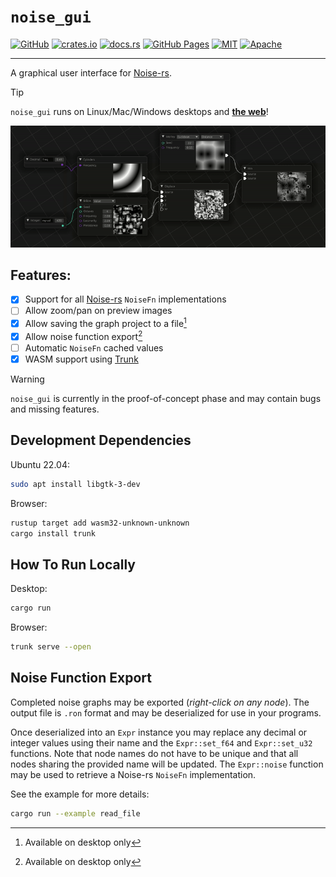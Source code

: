 # `noise_gui`

[![GitHub](https://img.shields.io/badge/github-attackgoat/noise__gui-blue?logo=github)](https://github.com/attackgoat/noise_gui)
[![crates.io](https://img.shields.io/crates/v/noise_gui)](https://crates.io/crates/noise_gui)
[![docs.rs](https://img.shields.io/docsrs/noise_gui)](https://docs.rs/noise_gui/latest/noise_gui/)
[![GitHub Pages](https://img.shields.io/github/actions/workflow/status/attackgoat/noise_gui/main.yml)](https://github.com/attackgoat/noise_gui/actions/workflows/main.yml)
[![MIT](https://img.shields.io/badge/license-MIT-blue.svg)](https://github.com/attackgoat/noise_gui/blob/master/LICENSE-MIT)
[![Apache](https://img.shields.io/badge/license-Apache-blue.svg)](https://github.com/attackgoat/noise_gui/blob/master/LICENSE-APACHE)

---

A graphical user interface for [Noise-rs](https://github.com/Razaekel/noise-rs).

> [!TIP]
> `noise_gui` runs on Linux/Mac/Windows desktops and [**the web**](https://attackgoat.github.io/noise_gui/)!

![Demo](.github/img/demo.gif "Demo")

## Features:

- [x] Support for all [Noise-rs](https://github.com/Razaekel/noise-rs) `NoiseFn` implementations
- [ ] Allow zoom/pan on preview images
- [x] Allow saving the graph project to a file[^1]
- [x] Allow noise function export[^1]
- [ ] Automatic `NoiseFn` cached values
- [x] WASM support using [Trunk](https://trunkrs.dev/)

[^1]: Available on desktop only

> [!WARNING]
> `noise_gui` is currently in the proof-of-concept phase and may contain bugs and missing features.

## Development Dependencies

Ubuntu 22.04:

```bash
sudo apt install libgtk-3-dev
```

Browser:

```bash
rustup target add wasm32-unknown-unknown
cargo install trunk
```

## How To Run Locally

Desktop:

```bash
cargo run
```

Browser:

```bash
trunk serve --open
```

## Noise Function Export

Completed noise graphs may be exported (_right-click on any node_). The output file is `.ron` format
and may be deserialized for use in your programs.

Once deserialized into an `Expr` instance you may replace any decimal or integer values using their
name and the `Expr::set_f64` and `Expr::set_u32` functions. Note that node names do not have to be
unique and that all nodes sharing the provided name will be updated. The `Expr::noise` function may
be used to retrieve a Noise-rs `NoiseFn` implementation.

See the example for more details:

```bash
cargo run --example read_file
```
